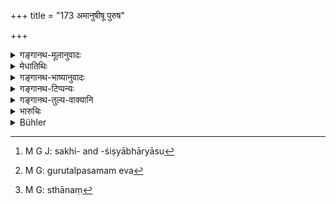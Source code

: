 +++
title = "173 अमानुषीषू पुरुष"

+++

<details><summary>गङ्गानथ-मूलानुवादः</summary>

A man who has had sexual intercourse with nonhuman females, or with a menstruating woman,—and he who has discharged his semen in a place other than the female organ, or in water,—should perporm the ‘Sāntapana Kṛcchra.’—(173)
</details>

<details><summary>मेधातिथिः</summary>

**अमानुष्यो** वडवाद्याः । गोर् अमानुषीत्वे ऽपि "सखीसयोनिसगोत्राशिष्यभार्यासु[^२७१] स्नुषायां गवि च तल्पसमः[^२७२] । अवकरः" (ग्ध् २३.१२–१३) इति विशेषविहितम् एव । अनयोर् गुरुतल्पावकीर्णप्रायश्चित्तयोर् अबुद्धिपूर्वबुद्धिपूर्वभेदेन व्यवस्था । तल्पशब्देन प्रसिद्धसम्बन्धाद् अत्र शास्त्रे गुरुतल्पम् एवोच्यते । अवकरो ऽवकीर्णीनिमित्तं । निमित्ते चातिदिष्टे तत्कार्यातिदेशः । सखी चात्र या पुरुषवन् मैत्रीम् आगता, न तु या सख्युः स्त्री । न ह्य् अत्र पुंयोगात् प्रवृत्तिः । न च भार्यासंबन्धेन संबन्धो ऽस्ति, सयोनिपदेन व्यवधानात् । तथा च वसिष्ठो "गुर्वी सखी" (वध् २०.१६) न च पात्राङ्गत्वात् कृच्छ्राब्दपात्रं न च पात्रकुमारी अनयोस् तूपस्थाद् अन्यत्र । **उदक्यायां** च मासिकेन रजसाभिप्लुतोदक्या । पाठान्तरम् "पीत्वाधरं पुरुषः" इति, **उदक्यायाम् अयोनिषु** । एक एवार्थः। **अयोनिः** स्त्रीलिङ्गाद् अन्यत्र स्थाने[^२७३] । तथान्ये "जले खे च" इति पठन्ति । 


[^२७३]:
     M G: sthānaṃ


[^२७२]:
     M G: gurutalpasamam eva


[^२७१]:
     M G J: sakhi- and -śiṣyābhāryāsu

- <u>ननु</u> च **अयोनि**ग्रहणाद् एव सिद्धं "खे" इति न पठितव्यम् । आकाशः खशब्देनोच्यते । योनेर् अन्यश् च सः । 

- <u>नैष दोषः</u> । योनिशब्देन साहचर्यात् अन्यद् अङ्गम् एवोच्यत इति मन्यन्ते । 

- **जले** साक्षात् ॥ ११.१७३ ॥
</details>

<details><summary>गङ्गानथ-भाष्यानुवादः</summary>

‘*Non-human females*’—the mare and the like.

Though the *cow* also is ‘non-human,’ yet in connection with it, a distinct expiation has been laid down by Gautama (23. 12-13).—‘For intercourse with a friend, a sister, a woman of the same *gotra*, the wife of the pupil, the daughter-in-law, and the cow, the expiation shall be equal to that for the violation of the Preceptor’s bed, or that for the immoral religions student.’ Between the two optional alternative expiations laid down by Gautama, viz., that prescribed for violating the Preceptor’s bed and that for the immoral religious student,—one has to be taken as pertaining to cases where the act has been intentional, and the other to those in which it has been unintentional.

In Gautama’s text, the term used is simply ‘*talpa*’ (bed), which, in view of the context in which it occurs, must be taken as standing for the ‘*gurutalpa*’ (Preceptor’s Bed);—and the term ‘*avakara*’ should be taken as standing for ‘avakīrṇa’ ‘Immorality,’ which, being the cause of the expiation, indicates the *expiation* itself. The word ‘*sakhī*’ (friend) in Gautama’s text stands for a woman with whom friendship has been contracted in the same-manner as with men; and it does not mean ‘the wife of a friend’; since the feminine affix here does not denote relation to the corresponding masculine; nor can this term be construed with the term ‘wife’ (coming later); since between the two we have the term ‘*sayoni*’ (sister). Vaśiṣṭha also uses the term in the same sense in the passage—‘*Gurvī, sakhī*, eta’

‘*Menstruating woman*’—the woman who is in her monthly courses.

Another reading is ‘*pītvādharam puruṣaḥ*, *etc*.’ The sense remains the same.

‘*Ayoni*’—a place other than the female organ.

Some people read (for ‘*jale chaiva*’) ‘*jale khe ca*’ \[which means ‘in water and in *Ākāśa*’\].

‘The *Ākāśa* being already included in the term ‘*ayoni*,’ ‘places other than the female organ,’—it need not be mentioned (by means of the word ‘*khe*’); as ‘*kha*’ stands for *Ākāśa*, which certainly is ‘a place other than the female organ.’ There is no force in this objection. As some people think that the presence of the term ‘*yoni*’ (in the compound term ‘*ayoni*’) indicates that the term stands for *other parts of the ‘body*’ \[and under this view, the mention of *Ākāśa* would not be superfluous\].

‘*In water*’—directly.—(173)
</details>

<details><summary>गङ्गानथ-टिप्पन्यः</summary>

This verse is quoted in *Aparārka* (p. 1149), as referring to the act
done intentionally and repeatedly;—and in *Parāśa* *ramādhava*
(Prāyaścitta, p. 272).
</details>

<details><summary>गङ्गानथ-तुल्य-वाक्यानि</summary>

**(verses 11.173-174)  
**

*Gautama* (22.36).—‘For committing a bestial crime, excepting in the
case of a cow, he shall offer an oblation of clarified butter, reciting
the *Kūṣmāṇḍa* texts.’

*Gautama* (23.34).—‘For connection with a woman during her courses, one
should perform the *Kṛcchra* penance for three days.’

*Āpastamba* (1.26.7).—‘He who has been guilty of conduct unworthy of an
Aryan, of calumniating others,...... of connection with a Śūdra woman,
of an unnatural crime,—shall bathe and sprinkle himself with water,
reciting the seven verses addressed to *Apas* in proportion to the
frequency with which the crime has been committed.’

*Viṣṇu* (53.4, 7).—‘For intercourse with a man, for unnatural crime with
a woman, for wasting one’s manhood in the air, or in water, or during
the day, or in a go-cart,—one must bathe in his clothes. For intercourse
with cattle, or a public prostitute, one must perform the *Prājāpatya*
penance.’

*Yājñavalkya* (3.288).—‘One who has intercourse with a woman in her
courses, should, at the end of a three days’ fast, eat clarified butter
and thereby purify himself.’

Do. (3.291).—‘If one has intercourse with a woman during the day, one
should bathe and perform Breath-suspension.’
</details>

<details><summary>भारुचिः</summary>

"अमानुषीष्व् अनङ्गे च पैशाच्यां चैव योषिति" इत्य् अपरः पाठो ऽस्य श्लोकार्धस्य । "खे च" इत्य् अपरे पठन्ति । **अमानुषीषु** बडबाद्यासु । **पुरुषे** चानङ्गे । **उदक्या** प्रसिद्धा । अयोनौ च जले च रेतः सिक्त्वा । व्यवहितेषु वक्ष्यत्य् अनन्तरश्लोके नौप्रभृतिषु । **कृच्छ्रं सान्तपनं चरेत्** । तच् च वक्ष्यति । बडबादिवद् गवि प्रायश्चित्तम् नयम् एतत् । अतस् तस्यानुक्तत्वात् स्मृत्यन्तराद् वर्णनीयम्- " । । । स्नुषायां गविच् च [गुरु]तल्पसमः" इति ॥ ११.१७२ ॥
</details>

<details><summary>Bühler</summary>

174	A man who has committed a bestial crime, or an unnatural crime with a female, or has had intercourse in water, or with a menstruating woman, shall perform a Samtapana Krikkhra.
</details>
